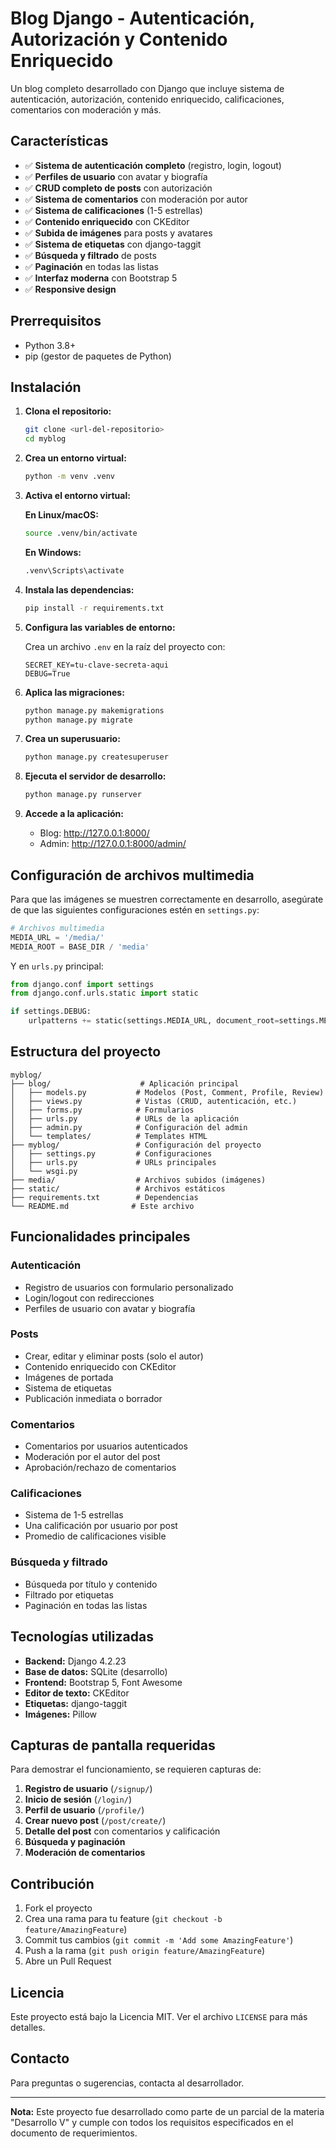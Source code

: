 # Blog Django - Autenticación, Autorización y Contenido Enriquecido

Un blog completo desarrollado con Django que incluye sistema de autenticación, autorización, contenido enriquecido, calificaciones, comentarios con moderación y más.

## Características

- ✅ **Sistema de autenticación completo** (registro, login, logout)
- ✅ **Perfiles de usuario** con avatar y biografía
- ✅ **CRUD completo de posts** con autorización
- ✅ **Sistema de comentarios** con moderación por autor
- ✅ **Sistema de calificaciones** (1-5 estrellas)
- ✅ **Contenido enriquecido** con CKEditor
- ✅ **Subida de imágenes** para posts y avatares
- ✅ **Sistema de etiquetas** con django-taggit
- ✅ **Búsqueda y filtrado** de posts
- ✅ **Paginación** en todas las listas
- ✅ **Interfaz moderna** con Bootstrap 5
- ✅ **Responsive design**

## Prerrequisitos

- Python 3.8+
- pip (gestor de paquetes de Python)

## Instalación

1. **Clona el repositorio:**
   ```bash
   git clone <url-del-repositorio>
   cd myblog
   ```

2. **Crea un entorno virtual:**
   ```bash
   python -m venv .venv
   ```

3. **Activa el entorno virtual:**
   
   **En Linux/macOS:**
   ```bash
   source .venv/bin/activate
   ```
   
   **En Windows:**
   ```bash
   .venv\Scripts\activate
   ```

4. **Instala las dependencias:**
   ```bash
   pip install -r requirements.txt
   ```

5. **Configura las variables de entorno:**
   
   Crea un archivo `.env` en la raíz del proyecto con:
   ```
   SECRET_KEY=tu-clave-secreta-aqui
   DEBUG=True
   ```

6. **Aplica las migraciones:**
   ```bash
   python manage.py makemigrations
   python manage.py migrate
   ```

7. **Crea un superusuario:**
   ```bash
   python manage.py createsuperuser
   ```

8. **Ejecuta el servidor de desarrollo:**
   ```bash
   python manage.py runserver
   ```

9. **Accede a la aplicación:**
   - Blog: http://127.0.0.1:8000/
   - Admin: http://127.0.0.1:8000/admin/

## Configuración de archivos multimedia

Para que las imágenes se muestren correctamente en desarrollo, asegúrate de que las siguientes configuraciones estén en `settings.py`:

```python
# Archivos multimedia
MEDIA_URL = '/media/'
MEDIA_ROOT = BASE_DIR / 'media'
```

Y en `urls.py` principal:

```python
from django.conf import settings
from django.conf.urls.static import static

if settings.DEBUG:
    urlpatterns += static(settings.MEDIA_URL, document_root=settings.MEDIA_ROOT)
```

## Estructura del proyecto

```
myblog/
├── blog/                    # Aplicación principal
│   ├── models.py           # Modelos (Post, Comment, Profile, Review)
│   ├── views.py            # Vistas (CRUD, autenticación, etc.)
│   ├── forms.py            # Formularios
│   ├── urls.py             # URLs de la aplicación
│   ├── admin.py            # Configuración del admin
│   └── templates/          # Templates HTML
├── myblog/                 # Configuración del proyecto
│   ├── settings.py         # Configuraciones
│   ├── urls.py             # URLs principales
│   └── wsgi.py
├── media/                  # Archivos subidos (imágenes)
├── static/                 # Archivos estáticos
├── requirements.txt        # Dependencias
└── README.md              # Este archivo
```

## Funcionalidades principales

### Autenticación
- Registro de usuarios con formulario personalizado
- Login/logout con redirecciones
- Perfiles de usuario con avatar y biografía

### Posts
- Crear, editar y eliminar posts (solo el autor)
- Contenido enriquecido con CKEditor
- Imágenes de portada
- Sistema de etiquetas
- Publicación inmediata o borrador

### Comentarios
- Comentarios por usuarios autenticados
- Moderación por el autor del post
- Aprobación/rechazo de comentarios

### Calificaciones
- Sistema de 1-5 estrellas
- Una calificación por usuario por post
- Promedio de calificaciones visible

### Búsqueda y filtrado
- Búsqueda por título y contenido
- Filtrado por etiquetas
- Paginación en todas las listas

## Tecnologías utilizadas

- **Backend:** Django 4.2.23
- **Base de datos:** SQLite (desarrollo)
- **Frontend:** Bootstrap 5, Font Awesome
- **Editor de texto:** CKEditor
- **Etiquetas:** django-taggit
- **Imágenes:** Pillow

## Capturas de pantalla requeridas

Para demostrar el funcionamiento, se requieren capturas de:

1. **Registro de usuario** (`/signup/`)
2. **Inicio de sesión** (`/login/`)
3. **Perfil de usuario** (`/profile/`)
4. **Crear nuevo post** (`/post/create/`)
5. **Detalle del post** con comentarios y calificación
6. **Búsqueda y paginación**
7. **Moderación de comentarios**

## Contribución

1. Fork el proyecto
2. Crea una rama para tu feature (`git checkout -b feature/AmazingFeature`)
3. Commit tus cambios (`git commit -m 'Add some AmazingFeature'`)
4. Push a la rama (`git push origin feature/AmazingFeature`)
5. Abre un Pull Request

## Licencia

Este proyecto está bajo la Licencia MIT. Ver el archivo `LICENSE` para más detalles.

## Contacto

Para preguntas o sugerencias, contacta al desarrollador.

---

**Nota:** Este proyecto fue desarrollado como parte de un parcial de la materia "Desarrollo V" y cumple con todos los requisitos especificados en el documento de requerimientos.
